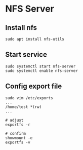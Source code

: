 # NFS Server

## Install nfs
```shell
sudo apt install nfs-utils
```

## Start service
```shell
sudo systemctl start nfs-server
sudo systemctl enable nfs-server
```

## Config export file
```shell
sudo vim /etc/exports
...
/home/test *(rw)
...

# adjust
exportfs -r

# confirm
showmount -e
exportfs -v
```



